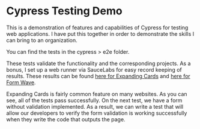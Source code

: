 # Cypress Testing Demo

This is a demonstration of features and capabilities of Cypress for testing web applications. I have put this together in order to demonstrate the skills I can bring to an organization.

You can find the tests in the cypress > e2e folder.

These tests validate the functionality and the corresponding projects. As a bonus, I set up a web runner via SauceLabs for easy record keeping of results. These results can be found [here for Expanding Cards](https://app.saucelabs.com/tests/523ac8a2e3da4fd3b76d8da36eacc3b5) and [here for Form Wave](https://app.saucelabs.com/tests/fc13c51d37e647c6907821ee872fd3e6).

Expanding Cards is fairly common feature on many websites. As you can see, all of the tests pass successfully. On the next test, we have a form without validation implemented. As a result, we can write a test that will allow our developers to verify the form validation is working successfully when they write the code that outputs the page.
